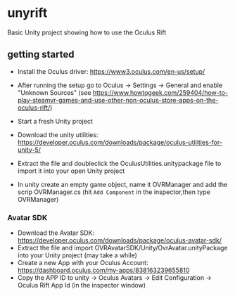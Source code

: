 # unyrift
Basic Unity project showing how to use the Oculus Rift

## getting started
 * Install the Oculus driver: https://www3.oculus.com/en-us/setup/
 * After running the setup go to Oculus -> Settings -> General and enable "Unknown Sources" (see https://www.howtogeek.com/259404/how-to-play-steamvr-games-and-use-other-non-oculus-store-apps-on-the-oculus-rift/)
 * Start a fresh Unity project
 * Download the unity utilities: https://developer.oculus.com/downloads/package/oculus-utilities-for-unity-5/
 * Extract the file and doubleclick the OculusUtilities.unitypackage file to import it into your open Unity project
 
 * In unity create an empty game object, name it OVRManager and add the scrip OVRManager.cs (hit `Add Component` in the inspector,then type OVRManager)
 
 
### Avatar SDK
 * Download the Avatar SDK: https://developer.oculus.com/downloads/package/oculus-avatar-sdk/
 * Extract the file and import OVRAvatarSDK/Unity/OvrAvatar.unityPackage into your Unity project (may take a while)
 * Create a new App with your Oculus Account: https://dashboard.oculus.com/my-apps/838163239655810
 * Copy the APP ID to unity -> Oculus Avatars -> Edit Configuration -> Oculus Rift App Id (in the inspector window)
 
